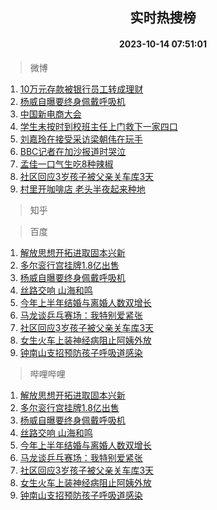 <div align="center"><h2>实时热搜榜</h2><h4>2023-10-14 07:51:01</h4></div>

> 微博  

1. [10万元存款被银行员工转成理财](https://s.weibo.com/weibo?q=%2310%E4%B8%87%E5%85%83%E5%AD%98%E6%AC%BE%E8%A2%AB%E9%93%B6%E8%A1%8C%E5%91%98%E5%B7%A5%E8%BD%AC%E6%88%90%E7%90%86%E8%B4%A2%23&t=31&band_rank=1&Refer=top)<br />
2. [杨威自曝要终身佩戴呼吸机](https://s.weibo.com/weibo?q=%23%E6%9D%A8%E5%A8%81%E8%87%AA%E6%9B%9D%E8%A6%81%E7%BB%88%E8%BA%AB%E4%BD%A9%E6%88%B4%E5%91%BC%E5%90%B8%E6%9C%BA%23&t=31&band_rank=2&Refer=top)<br />
3. [中国新电商大会](https://s.weibo.com/weibo?q=%23%E4%B8%AD%E5%9B%BD%E6%96%B0%E7%94%B5%E5%95%86%E5%A4%A7%E4%BC%9A%23&t=31&band_rank=3&Refer=top)<br />
4. [学生未按时到校班主任上门救下一家四口](https://s.weibo.com/weibo?q=%23%E5%AD%A6%E7%94%9F%E6%9C%AA%E6%8C%89%E6%97%B6%E5%88%B0%E6%A0%A1%E7%8F%AD%E4%B8%BB%E4%BB%BB%E4%B8%8A%E9%97%A8%E6%95%91%E4%B8%8B%E4%B8%80%E5%AE%B6%E5%9B%9B%E5%8F%A3%23&t=31&band_rank=4&Refer=top)<br />
5. [刘嘉玲在接受采访梁朝伟在玩手](https://s.weibo.com/weibo?q=%23%E5%88%98%E5%98%89%E7%8E%B2%E5%9C%A8%E6%8E%A5%E5%8F%97%E9%87%87%E8%AE%BF%E6%A2%81%E6%9C%9D%E4%BC%9F%E5%9C%A8%E7%8E%A9%E6%89%8B%23&t=31&band_rank=5&Refer=top)<br />
6. [BBC记者在加沙报道时哭泣](https://s.weibo.com/weibo?q=%23BBC%E8%AE%B0%E8%80%85%E5%9C%A8%E5%8A%A0%E6%B2%99%E6%8A%A5%E9%81%93%E6%97%B6%E5%93%AD%E6%B3%A3%23&t=31&band_rank=6&Refer=top)<br />
7. [孟佳一口气生吃8种辣椒](https://s.weibo.com/weibo?q=%23%E5%AD%9F%E4%BD%B3%E4%B8%80%E5%8F%A3%E6%B0%94%E7%94%9F%E5%90%838%E7%A7%8D%E8%BE%A3%E6%A4%92%23&t=31&band_rank=7&Refer=top)<br />
8. [社区回应3岁孩子被父亲关车库3天](https://s.weibo.com/weibo?q=%23%E7%A4%BE%E5%8C%BA%E5%9B%9E%E5%BA%943%E5%B2%81%E5%AD%A9%E5%AD%90%E8%A2%AB%E7%88%B6%E4%BA%B2%E5%85%B3%E8%BD%A6%E5%BA%933%E5%A4%A9%23&t=31&band_rank=8&Refer=top)<br />
9. [村里开咖啡店 老头半夜起来种地](https://s.weibo.com/weibo?q=%E6%9D%91%E9%87%8C%E5%BC%80%E5%92%96%E5%95%A1%E5%BA%97%20%E8%80%81%E5%A4%B4%E5%8D%8A%E5%A4%9C%E8%B5%B7%E6%9D%A5%E7%A7%8D%E5%9C%B0&t=31&band_rank=9&Refer=top)<br />

> 知乎  


> 百度  

1. [解放思想开拓进取固本兴新](https://www.baidu.com/s?wd=%E8%A7%A3%E6%94%BE%E6%80%9D%E6%83%B3%E5%BC%80%E6%8B%93%E8%BF%9B%E5%8F%96%E5%9B%BA%E6%9C%AC%E5%85%B4%E6%96%B0&sa=fyb_news&rsv_dl=fyb_news)<br />
2. [多尔衮行宫挂牌1.8亿出售](https://www.baidu.com/s?wd=%E5%A4%9A%E5%B0%94%E8%A1%AE%E8%A1%8C%E5%AE%AB%E6%8C%82%E7%89%8C1.8%E4%BA%BF%E5%87%BA%E5%94%AE&sa=fyb_news&rsv_dl=fyb_news)<br />
3. [杨威自曝要终身佩戴呼吸机](https://www.baidu.com/s?wd=%E6%9D%A8%E5%A8%81%E8%87%AA%E6%9B%9D%E8%A6%81%E7%BB%88%E8%BA%AB%E4%BD%A9%E6%88%B4%E5%91%BC%E5%90%B8%E6%9C%BA&sa=fyb_news&rsv_dl=fyb_news)<br />
4. [丝路交响 山海和鸣](https://www.baidu.com/s?wd=%E4%B8%9D%E8%B7%AF%E4%BA%A4%E5%93%8D+%E5%B1%B1%E6%B5%B7%E5%92%8C%E9%B8%A3&sa=fyb_news&rsv_dl=fyb_news)<br />
5. [今年上半年结婚与离婚人数双增长](https://www.baidu.com/s?wd=%E4%BB%8A%E5%B9%B4%E4%B8%8A%E5%8D%8A%E5%B9%B4%E7%BB%93%E5%A9%9A%E4%B8%8E%E7%A6%BB%E5%A9%9A%E4%BA%BA%E6%95%B0%E5%8F%8C%E5%A2%9E%E9%95%BF&sa=fyb_news&rsv_dl=fyb_news)<br />
6. [马龙谈乒乓赛场：我特别爱紧张](https://www.baidu.com/s?wd=%E9%A9%AC%E9%BE%99%E8%B0%88%E4%B9%92%E4%B9%93%E8%B5%9B%E5%9C%BA%EF%BC%9A%E6%88%91%E7%89%B9%E5%88%AB%E7%88%B1%E7%B4%A7%E5%BC%A0&sa=fyb_news&rsv_dl=fyb_news)<br />
7. [社区回应3岁孩子被父亲关车库3天](https://www.baidu.com/s?wd=%E7%A4%BE%E5%8C%BA%E5%9B%9E%E5%BA%943%E5%B2%81%E5%AD%A9%E5%AD%90%E8%A2%AB%E7%88%B6%E4%BA%B2%E5%85%B3%E8%BD%A6%E5%BA%933%E5%A4%A9&sa=fyb_news&rsv_dl=fyb_news)<br />
8. [女生火车上装神经病阻止阿姨外放](https://www.baidu.com/s?wd=%E5%A5%B3%E7%94%9F%E7%81%AB%E8%BD%A6%E4%B8%8A%E8%A3%85%E7%A5%9E%E7%BB%8F%E7%97%85%E9%98%BB%E6%AD%A2%E9%98%BF%E5%A7%A8%E5%A4%96%E6%94%BE&sa=fyb_news&rsv_dl=fyb_news)<br />
9. [钟南山支招预防孩子呼吸道感染](https://www.baidu.com/s?wd=%E9%92%9F%E5%8D%97%E5%B1%B1%E6%94%AF%E6%8B%9B%E9%A2%84%E9%98%B2%E5%AD%A9%E5%AD%90%E5%91%BC%E5%90%B8%E9%81%93%E6%84%9F%E6%9F%93&sa=fyb_news&rsv_dl=fyb_news)<br />

> 哔哩哔哩  

1. [解放思想开拓进取固本兴新](https://www.baidu.com/s?wd=%E8%A7%A3%E6%94%BE%E6%80%9D%E6%83%B3%E5%BC%80%E6%8B%93%E8%BF%9B%E5%8F%96%E5%9B%BA%E6%9C%AC%E5%85%B4%E6%96%B0&sa=fyb_news&rsv_dl=fyb_news)<br />
2. [多尔衮行宫挂牌1.8亿出售](https://www.baidu.com/s?wd=%E5%A4%9A%E5%B0%94%E8%A1%AE%E8%A1%8C%E5%AE%AB%E6%8C%82%E7%89%8C1.8%E4%BA%BF%E5%87%BA%E5%94%AE&sa=fyb_news&rsv_dl=fyb_news)<br />
3. [杨威自曝要终身佩戴呼吸机](https://www.baidu.com/s?wd=%E6%9D%A8%E5%A8%81%E8%87%AA%E6%9B%9D%E8%A6%81%E7%BB%88%E8%BA%AB%E4%BD%A9%E6%88%B4%E5%91%BC%E5%90%B8%E6%9C%BA&sa=fyb_news&rsv_dl=fyb_news)<br />
4. [丝路交响 山海和鸣](https://www.baidu.com/s?wd=%E4%B8%9D%E8%B7%AF%E4%BA%A4%E5%93%8D+%E5%B1%B1%E6%B5%B7%E5%92%8C%E9%B8%A3&sa=fyb_news&rsv_dl=fyb_news)<br />
5. [今年上半年结婚与离婚人数双增长](https://www.baidu.com/s?wd=%E4%BB%8A%E5%B9%B4%E4%B8%8A%E5%8D%8A%E5%B9%B4%E7%BB%93%E5%A9%9A%E4%B8%8E%E7%A6%BB%E5%A9%9A%E4%BA%BA%E6%95%B0%E5%8F%8C%E5%A2%9E%E9%95%BF&sa=fyb_news&rsv_dl=fyb_news)<br />
6. [马龙谈乒乓赛场：我特别爱紧张](https://www.baidu.com/s?wd=%E9%A9%AC%E9%BE%99%E8%B0%88%E4%B9%92%E4%B9%93%E8%B5%9B%E5%9C%BA%EF%BC%9A%E6%88%91%E7%89%B9%E5%88%AB%E7%88%B1%E7%B4%A7%E5%BC%A0&sa=fyb_news&rsv_dl=fyb_news)<br />
7. [社区回应3岁孩子被父亲关车库3天](https://www.baidu.com/s?wd=%E7%A4%BE%E5%8C%BA%E5%9B%9E%E5%BA%943%E5%B2%81%E5%AD%A9%E5%AD%90%E8%A2%AB%E7%88%B6%E4%BA%B2%E5%85%B3%E8%BD%A6%E5%BA%933%E5%A4%A9&sa=fyb_news&rsv_dl=fyb_news)<br />
8. [女生火车上装神经病阻止阿姨外放](https://www.baidu.com/s?wd=%E5%A5%B3%E7%94%9F%E7%81%AB%E8%BD%A6%E4%B8%8A%E8%A3%85%E7%A5%9E%E7%BB%8F%E7%97%85%E9%98%BB%E6%AD%A2%E9%98%BF%E5%A7%A8%E5%A4%96%E6%94%BE&sa=fyb_news&rsv_dl=fyb_news)<br />
9. [钟南山支招预防孩子呼吸道感染](https://www.baidu.com/s?wd=%E9%92%9F%E5%8D%97%E5%B1%B1%E6%94%AF%E6%8B%9B%E9%A2%84%E9%98%B2%E5%AD%A9%E5%AD%90%E5%91%BC%E5%90%B8%E9%81%93%E6%84%9F%E6%9F%93&sa=fyb_news&rsv_dl=fyb_news)<br />
